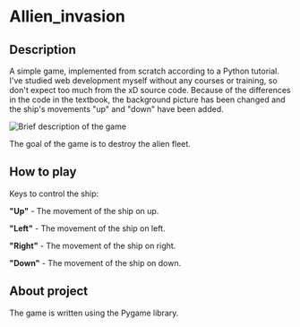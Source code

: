 # __Allien_invasion__
## Description

A simple game, implemented from scratch according to a Python tutorial. I've studied web development myself without any courses or training, so don't expect too much from the xD source code. 
Because of the differences in the code in the textbook, the background picture has been changed and the ship's movements "up" and "down" have been added.


![Brief description of the game](images/allien_invasion.gif)

The goal of the game is to destroy the alien fleet.

## How to play

Keys to control the ship:

  __"Up"__ - The movement of the ship on up.

  __"Left"__ - The movement of the ship on left.

  __"Right"__ - The movement of the ship on right.

  __"Down"__ - The movement of the ship on down.
  
  ## About project
  
  The game is written using the Pygame library.
